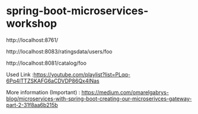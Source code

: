 # spring-boot-microservices-workshop

http://localhost:8761/

http://localhost:8083/ratingsdata/users/foo

http://localhost:8081/catalog/foo

Used Link :https://youtube.com/playlist?list=PLqq-6Pq4lTTZSKAFG6aCDVDP86Qx4lNas

More information (Important) :
https://medium.com/omarelgabrys-blog/microservices-with-spring-boot-creating-our-microserivces-gateway-part-2-31f8aa6b215b
